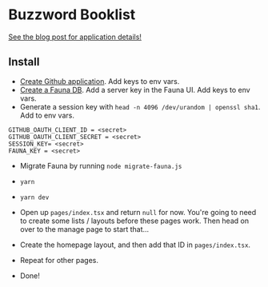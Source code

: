 # Buzzword Booklist

[See the blog post for application details!]()

## Install

- [Create Github application](https://docs.github.com/en/developers/apps/building-github-apps/creating-a-github-app). Add keys to env vars.
- [Create a Fauna DB](https://fauna.com/). Add a server key in the Fauna UI. Add keys to env vars.
- Generate a session key with `head -n 4096 /dev/urandom | openssl sha1`. Add to env vars.

```
GITHUB_OAUTH_CLIENT_ID = <secret>
GITHUB_OAUTH_CLIENT_SECRET = <secret>
SESSION_KEY= <secret>
FAUNA_KEY = <secret>
```

- Migrate Fauna by running `node migrate-fauna.js`
- `yarn`
- `yarn dev`

- Open up `pages/index.tsx` and return `null` for now. You're going to need to create some lists / layouts before these pages work. Then head on over to the manage page to start that...
- Create the homepage layout, and then add that ID in `pages/index.tsx`.
- Repeat for other pages.
- Done!
